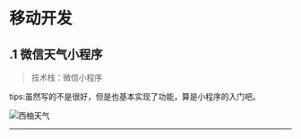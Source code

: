 # 移动开发

## .1 微信天气小程序

> 技术栈：微信小程序

tips:虽然写的不是很好，但是也基本实现了功能，算是小程序的入门吧。

![西柚天气](http://cc456xie.cn/asset/qrcode.jpg  "小程序码")

---


